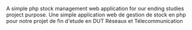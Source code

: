 A simple php stock management web application for our ending studies project purpose.
Une simple application web de gestion de stock en php pour notre projet de fin d'etude en DUT Réseaux et Télecommunication 
